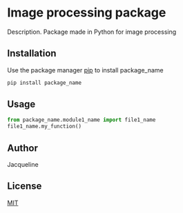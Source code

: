 # Image processing package

Description. 
Package made in Python for image processing

## Installation

Use the package manager [pip](https://pip.pypa.io/en/stable/) to install package_name

```bash
pip install package_name
```

## Usage

```python
from package_name.module1_name import file1_name
file1_name.my_function()
```

## Author
Jacqueline

## License
[MIT](https://choosealicense.com/licenses/mit/)